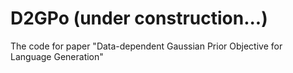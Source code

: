# D2GPo (under construction...)
The code for paper "Data-dependent Gaussian Prior Objective for Language Generation"
